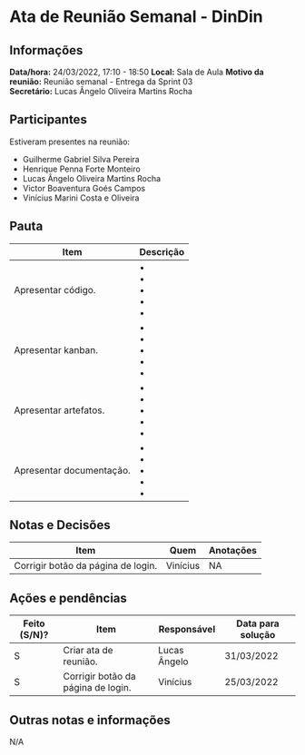 # Ata de Reunião Semanal - DinDin

## Informações
**Data/hora:** 24/03/2022, 17:10 - 18:50
**Local:** Sala de Aula
**Motivo da reunião:** Reunião semanal - Entrega da Sprint 03  
**Secretário:** Lucas Ângelo Oliveira Martins Rocha

## Participantes
Estiveram presentes na reunião:
- Guilherme Gabriel Silva Pereira
- Henrique Penna Forte Monteiro
- Lucas Ângelo Oliveira Martins Rocha
- Victor Boaventura Goés Campos
- Vinícius Marini Costa e Oliveira

## Pauta

Item | Descrição
---- | ----
Apresentar código. | • <br>• <br>• <br>• <br>• 
Apresentar kanban. | • <br>• <br>• <br>• <br>• 
Apresentar artefatos. | • <br>• <br>• <br>• <br>• 
Apresentar documentação. | • <br>• <br>• <br>• <br>• 

## Notas e Decisões
Item | Quem | Anotações |
---- | ---- | ---- |
Corrigir botão da página de login. | Vinícius  | NA |

## Ações e pendências
| Feito (S/N)? | Item | Responsável | Data para solução |
| ---- | ---- | ---- | ---- |
| S | Criar ata de reunião. | Lucas Ângelo | 31/03/2022 |
| S | Corrigir botão da página de login. | Vinícius | 25/03/2022 |

## Outras notas e informações
N/A
